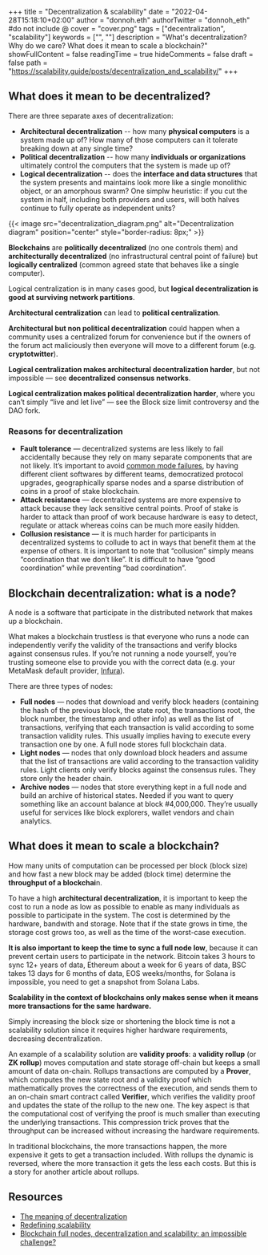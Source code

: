 +++
title = "Decentralization & scalability"
date = "2022-04-28T15:18:10+02:00"
author = "donnoh.eth"
authorTwitter = "donnoh_eth" #do not include @
cover = "cover.png"
tags = ["decentralization", "scalability"]
keywords = ["", ""]
description = "What's decentralization? Why do we care? What does it mean to scale a blockchain?"
showFullContent = false
readingTime = true
hideComments = false
draft = false
path = "https://scalability.guide/posts/decentralization_and_scalability/"
+++

## What does it mean to be decentralized?
There are three separate axes of decentralization:
- **Architectural decentralization** -- how many **physical computers** is a system made up of? How many of those computers can it tolerate breaking down at any single time?
- **Political decentralization** -- how many **individuals or organizations** ultimately control the computers that the system is made up of?
- **Logical decentralization** -- does the **interface and data structures** that the system presents and maintains look more like a single monolithic object, or an amorphous swarm? One simplw heuristic: if you cut the system in half, including both providers and users, will both halves continue to fully operate as independent units?

{{< image src="decentralization_diagram.png" alt="Decentralization diagram" position="center" style="border-radius: 8px;" >}}

**Blockchains** are **politically decentralized** (no one controls them) and **architecturally decentralized** (no infrastructural central point of failure) but **logically centralized** (common agreed state that behaves like a single computer).

Logical centralization is in many cases good, but **logical decentralization is good at surviving network partitions**.

**Architectural centralization** can lead to **political centralization**.

**Architectural but non political decentralization** could happen when a community uses a centralized forum for convenience but if the owners of the forum act maliciously then everyone will move to a different forum (e.g. **cryptotwitter**).

**Logical centralization makes architectural decentralization harder**, but not impossible — see **decentralized consensus networks**.

**Logical centralization makes political decentralization harder**, where you can’t simply “live and let live” — see the Block size limit controversy and the DAO fork.

### Reasons for decentralization
- **Fault tolerance** — decentralized systems are less likely to fail accidentally because they rely on many separate components that are not likely. It’s important to avoid [common mode failures](https://en.wikipedia.org/wiki/Common_cause_and_special_cause_(statistics)#Common_mode_failure_in_engineering), by having different client softwares by different teams, democratized protocol upgrades, geographically sparse nodes and a sparse distribution of coins in a proof of stake blockchain.
- **Attack resistance** — decentralized systems are more expensive to attack because they lack sensitive central points. Proof of stake is harder to attack than proof of work because hardware is easy to detect, regulate or attack whereas coins can be much more easily hidden.
- **Collusion resistance** — it is much harder for participants in decentralized systems to collude to act in ways that benefit them at the expense of others. It is important to note that “collusion” simply means “coordination that we don’t like”. It is difficult to have “good coordination” while preventing “bad coordination”.

## Blockchain decentralization: what is a node?

A node is a software that participate in the distributed network that makes up a blockchain.

What makes a blockchain trustless is that everyone who runs a node can independently verify the validity of the transactions and verify blocks against consensus rules. If you’re not running a node yourself, you’re trusting someone else to provide you with the correct data (e.g. your MetaMask default provider, [Infura](https://infura.io/)).

There are three types of nodes:

- **Full nodes** — nodes that download and verify block headers (containing the hash of the previous block, the state root, the transactions root, the block number, the timestamp and other info) as well as the list of transactions, verifying that each transaction is valid according to some transaction validity rules. This usually implies having to execute every transaction one by one. A full node stores full blockchain data.
- **Light nodes** — nodes that only download block headers and assume that the list of transactions are valid according to the transaction validity rules. Light clients only verify blocks against the consensus rules. They store only the header chain.
- **Archive nodes** — nodes that store everything kept in a full node and build an archive of historical states. Needed if you want to query something like an account balance at block #4,000,000. They’re usually useful for services like block explorers, wallet vendors and chain analytics.

## What does it mean to scale a blockchain?

How many units of computation can be processed per block (block size) and how fast a new block may be added (block time) determine the **throughput of a blockchai**n.

To have a high **architectural decentralization**, it is important to keep the cost to run a node as low as possible to enable as many individuals as possible to participate in the system. The cost is determined by the hardware, bandwith and storage. Note that if the state grows in time, the storage cost grows too, as well as the time of the worst-case execution.

**It is also important to keep the time to sync a full node low**, because it can prevent certain users to participate in the network. Bitcoin takes 3 hours to sync 12+ years of data, Ethereum about a week for 6 years of data, BSC takes 13 days for 6 months of data, EOS weeks/months, for Solana is impossible, you need to get a snapshot from Solana Labs.

__Scalability in the context of blockchains only makes sense when it means more transactions for the same hardware.__

Simply increasing the block size or shortening the block time is not a scalability solution since it requires higher hardware requirements, decreasing decentralization.

An example of a scalability solution are **validity proofs**:
a **validity rollup** (or **ZK rollup**) moves computation and state storage off-chain but keeps a small amount of data on-chain. Rollups transactions are computed by a **Prover**, which computes the new state root and a validity proof which mathematically proves the correctness of the execution, and sends them to an on-chain smart contract called **Verifier**, which verifies the validity proof and updates the state of the rollup to the new one. The key aspect is that the computational cost of verifying the proof is much smaller than executing the underlying transactions. This compression trick proves that the throughput can be increased without increasing the hardware requirements.

In traditional blockchains, the more transactions happen, the more expensive it gets to get a transaction included. With rollups the dynamic is reversed, where the more transaction it gets the less each costs. But this is a story for another article about rollups.

## Resources
- [The meaning of decentralization](https://medium.com/@VitalikButerin/the-meaning-of-decentralization-a0c92b76a274)
- [Redefining scalability](https://medium.com/starkware/redefining-scalability-5aa11ffc5880)
- [Blockchain full nodes, decentralization and scalability: an impossible challenge?](https://polynya.medium.com/blockchain-full-nodes-decentralization-and-scalability-an-impossible-challenge-d77df0944bbf)